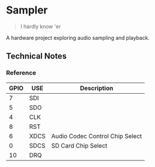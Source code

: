 # Sampler
> I hardly know 'er

A hardware project exploring audio sampling and playback.

## Technical Notes

### Reference

| GPIO | USE  | Description                     |
|------|------|---------------------------------|
|    7 | SDI  |                                 |
|    5 | SDO  |                                 |
|    4 | CLK  |                                 |
|    8 | RST  |                                 |
|    6 | XDCS | Audio Codec Control Chip Select |
|    0 | SDCS | SD Card Chip Select             |
|   10 | DRQ  |                                 |

